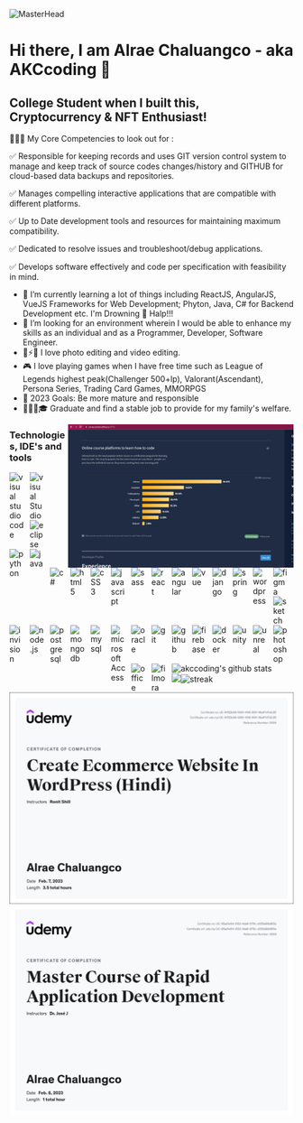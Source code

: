 ![MasterHead](https://www.bitsbyamel.com/387e4f52081bfebd6ba96d9d784e9f94/javascript_gif.gif)

# Hi there, I am Alrae Chaluangco - aka AKCcoding 🙇

## College Student when I built this, Cryptocurrency & NFT Enthusiast!

🕵🏻‍♂️ My Core Competencies to look out for :

✅ Responsible for keeping records and uses GIT version control system to manage and keep track of source codes changes/history and GITHUB for cloud-based data backups and repositories.

✅ Manages compelling interactive applications that are compatible with different platforms.

✅ Up to Date development tools and resources for maintaining maximum compatibility.

✅ Dedicated to resolve issues and troubleshoot/debug applications.

✅ Develops software effectively and code per specification with feasibility in mind.

- 🤔 I’m currently learning a lot of things including ReactJS, AngularJS, VueJS Frameworks for Web Development; Phyton, Java, C# for Backend Development etc. I'm Drowning 🤣 Halp!!!
- 🌱 I’m looking for an environment wherein I would be able to enhance my skills as an individual and as a Programmer, Developer, Software Engineer.
- 📸⚡🎥 I love photo editing and video editing.
- 🎮 I love playing games when I have free time such as League of Legends highest peak(Challenger 500+lp), Valorant(Ascendant), Persona Series, Trading Card Games, MMORPGS
- 🥅 2023 Goals: Be more mature and responsible
- 👨🏻‍🎓🎓 Graduate and find a stable job to provide for my family's welfare.

<img align="right" width = "400px" src="Certificates/Udemy.png"/>

### Technologies, IDE's and tools

<img align="left" alt="visual studio code" width="26px" src="https://cdn.jsdelivr.net/gh/devicons/devicon/icons/vscode/vscode-original.svg" style="padding-right:10px;" />
<img align="left" alt="visual Studio" width="26px" src="https://cdn.iconscout.com/icon/free/png-256/visualstudio-1-1174964.png" style="padding-right:10px;" />
<img align="left" alt="eclipse" width="26px" src="https://cdn.iconscout.com/icon/free/png-256/eclipse-14-282371.png" style="padding-right:10px;" />
<img align="left" alt="python" width="26px" src="https://cdn.iconscout.com/icon/free/png-256/python-2-226051.png" style="padding-right:10px;" />
<img align="left" alt="java" width="26px" src="https://cdn.iconscout.com/icon/free/png-256/java-60-1174953.png" style="padding-right:10px;" />
<img align="left" alt="c#" width="26px" src="https://static.cdnlogo.com/logos/c/27/c.svg" style="padding-right:10px;" />
<img align="left" alt="html5" width="26px" src="https://cdn.jsdelivr.net/gh/devicons/devicon/icons/html5/html5-original.svg" style="padding-right:10px;" />
<img align="left" alt="cSS3" width="26px" src="https://cdn.jsdelivr.net/gh/devicons/devicon/icons/css3/css3-original.svg" style="padding-right:10px;" />
<img align="left" alt="javascript" width="26px" src="https://cdn.jsdelivr.net/gh/devicons/devicon/icons/javascript/javascript-original.svg" style="padding-right:10px;" /> 
<img align="left" alt="sass" width="26px" src="https://cdn.jsdelivr.net/gh/devicons/devicon/icons/sass/sass-original.svg" style="padding-right:10px;" />
<img align="left" alt="react" width="26px" src="https://cdn.jsdelivr.net/gh/devicons/devicon/icons/react/react-original.svg" style="padding-right:10px;" />
<img align="left" alt="angular" width="26px" src="https://cdn.iconscout.com/icon/free/png-256/angular-226066.png" style="padding-right:10px;" />
<img align="left" alt="vue" width="26px" src="https://cdn.iconscout.com/icon/free/png-256/vue-282497.png" style="padding-right:10px;" />
<img align="left" alt="django" width="26px" src="https://cdn.iconscout.com/icon/free/png-256/django-11-1175036.png" style="padding-right:10px;" />
<img align="left" alt="spring" width="26px" src="https://img.icons8.com/color/512/spring-logo.png" style="padding-right:10px;" />
<img align="left" alt="wordpress" width="26px" src="https://cdn.iconscout.com/icon/free/png-256/wordpress-64-1175065.png" style="padding-right:10px;" />
<img align="left" alt="figma" width="26px" src="https://cdn.iconscout.com/icon/free/png-256/figma-3521426-2944870.png" style="padding-right:10px;" />
<img align="left" alt="sketch" width="26px" src="https://cdn.iconscout.com/icon/free/png-256/sketch-70-1174968.png" style="padding-right:10px;" />
<img align="left" alt="invision" width="26px" src="https://cdn.iconscout.com/icon/free/png-256/invision-2-432521.png" style="padding-right:10px;" />
<img align="left" alt="node.js" width="26px" src="https://cdn.jsdelivr.net/gh/devicons/devicon/icons/nodejs/nodejs-original.svg" style="padding-right:10px;" />
<img align="left" alt="postgresql" width="26px" src="https://cdn.iconscout.com/icon/free/png-256/postgresql-9-1175120.png" style="padding-right:10px;" />
<img align="left" alt="mongodb" width="26px" src="https://cdn.iconscout.com/icon/free/png-256/mongodb-5-1175140.png" style="padding-right:10px;" />
<img align="left" alt="mysql" width="26px" src="https://cdn.iconscout.com/icon/free/png-256/mysql-3521596-2945040.png" style="padding-right:10px;" />
<img align="left" alt="microsoft Access" width="26px" src="https://cdn.iconscout.com/icon/free/png-256/access-64-190771.png" style="padding-right:10px;" />
<img align="left" alt="oracle" width="26px" src="https://cdn.iconscout.com/icon/free/png-256/oracle-9-1175131.png" style="padding-right:10px;" />
<img align="left" alt="git" width="26px" src="https://cdn.jsdelivr.net/gh/devicons/devicon/icons/git/git-original.svg" style="padding-right:10px;" />
<img align="left" alt="github" width="26px" src="https://user-images.githubusercontent.com/3369400/139447912-e0f43f33-6d9f-45f8-be46-2df5bbc91289.png" style="padding-right:10px;" />
<img align="left" alt="firebase" width="26px" src="https://cdn.iconscout.com/icon/free/png-256/firebase-1-282796.png" style="padding-right:10px;" />
<img align="left" alt="docker" width="26px" src="https://cdn.iconscout.com/icon/free/png-256/docker-226091.png" style="padding-right:10px;" />
<img align="left" alt="unity" width="26px" src="https://cdn.iconscout.com/icon/free/png-256/unity-2749374-2284764.png" style="padding-right:10px;" />
<img align="left" alt="unreal" width="26px" src="https://cdn.iconscout.com/icon/free/png-256/unreal-engine-2749375-2284765.png" style="padding-right:10px;" />
<img align="left" alt="photoshop" width="26px" src="https://cdn.iconscout.com/icon/free/png-256/adobe-photoshop-2522533-2132721.png" style="padding-right:10px;" />
<img align="left" alt="office" width="26px" src="https://img.icons8.com/fluency/512/microsoft-office-2019.png" style="padding-right:10px;" />
<img align="left" alt="filmora" width="26px" src="https://img.icons8.com/color/512/filmora.png" style="padding-right:10px;" />

<img align="left" alt="akccoding's github stats" src="https://github-readme-stats.vercel.app/api?username=akccoding&show_icons=true&hide_border=false&title_color=ff652f&icon_color=ffe400&bg_color=09131b&text_color=ffffff&border_color=0c1a25" />

<img align="center" src="https://github-readme-streak-stats.herokuapp.com/?user=AKCcoding" alt="streak" />

<img align="left" src="https://github-readme-stats.vercel.app/api/top-langs?username=akccoding&show_icons=true&locale=en&layout=compact&theme=github_dark&hide_border=true">

<img align="left" src="Certificates/EcommerceWebsiteUsingWordPress_Chaluangco.png" alt="streak" />
<br>
<br/>
<img align="left" src="Certificates/Rapid Application Development.jpg" alt="streak" />
